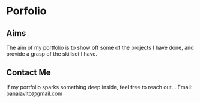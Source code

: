 # Porfolio
## Aims
The aim of my portfolio is to show off some of the projects I have done, and provide a grasp of the skillset I have.
## Contact Me
If my portfolio sparks something deep inside, feel free to reach out...
Email: panaiavito@gmail.com



